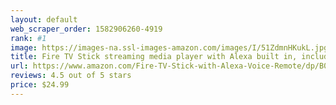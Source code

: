```yaml
---
layout: default 
﻿web_scraper_order: 1582906260-4919
rank: #1
image: https://images-na.ssl-images-amazon.com/images/I/51ZdmnHKukL.jpg
title: Fire TV Stick streaming media player with Alexa built in, includes Alexa Voice Remote, HD, easy…
url: https://www.amazon.com/Fire-TV-Stick-with-Alexa-Voice-Remote/dp/B0791TX5P5/ref=zg_mw_amazon-devices_1?_encoding=UTF8&psc=1&refRID=HA8PT8MYS6XM4Z96RW7T
reviews: 4.5 out of 5 stars
price: $24.99 
---
```

